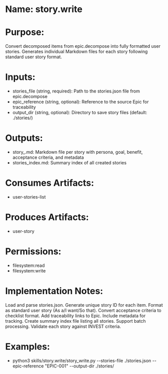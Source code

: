 # Name: story.write

# Purpose:
Convert decomposed items from epic.decompose into fully formatted user stories. Generates individual Markdown files for each story following standard user story format.

# Inputs:
- stories_file (string, required): Path to the stories.json file from epic.decompose
- epic_reference (string, optional): Reference to the source Epic for traceability
- output_dir (string, optional): Directory to save story files (default: ./stories/)

# Outputs:
- story_<n>.md: Markdown file per story with persona, goal, benefit, acceptance criteria, and metadata
- stories_index.md: Summary index of all created stories

# Consumes Artifacts:
- user-stories-list

# Produces Artifacts:
- user-story

# Permissions:
- filesystem:read
- filesystem:write

# Implementation Notes:
Load and parse stories.json. Generate unique story ID for each item. Format as standard user story (As a/I want/So that). Convert acceptance criteria to checklist format. Add traceability links to Epic. Include metadata for tracking. Create summary index file listing all stories. Support batch processing. Validate each story against INVEST criteria.

# Examples:
- python3 skills/story.write/story_write.py --stories-file ./stories.json --epic-reference "EPIC-001" --output-dir ./stories/
